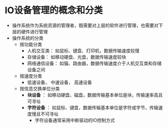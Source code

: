 # IO设备管理的概念和分类

* 操作系统作为系统资源的管理者，既需要对上层的软件进行管理，也需要对下层的硬件进行管理
* 操作系统的分类
    * 按功能分类
        * 人机交互类： 如鼠标、键盘、打印机，数据传输速度较慢
        * 存储设备： 如移动硬盘、光盘，数据传输速度较快
        * 网络通信设备： 如猫、路由器，数据传输速度介于人机交互类和存储设备之间
    * 按速度分类
        * 低速设备， 中速设备， 高速设备
    * 按信息交换单位分类
        * **块设备** ： 如移动硬盘、磁盘，数据传输基本单位是块，传输速率高且可寻址
        * **字符设备** ： 如鼠标、键盘，数据传输基本单位是字符或字节，传输速度慢且不可寻址
            * 字符设备通常采用中断驱动的IO控制方式